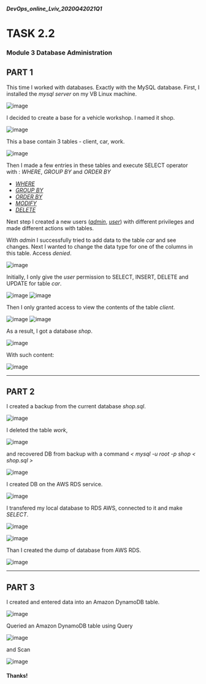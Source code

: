 ##### DevOps_online_Lviv_2020Q42021Q1
# TASK 2.2

### Module 3 Database Administration

## PART 1

This time I worked with databases. Exactly with the MySQL database. First, I installed the *mysql server* on my VB Linux machine. 

![image](./images/MySQL_Installed.png)

I decided to create a base for a vehicle workshop. I named it shop.

![image](./images/DB_shop.png)

This a base contain 3 tables - client, car, work.

![image](./images/DB_Tables2.png)

Then I made a few entries in these tables and execute SELECT operator with : *WHERE*, *GROUP BY* and *ORDER BY*

- [*WHERE*](./images/select_WHERE.png)
- [*GROUP BY* ](./images/select_GROUP_BY.png)
- [*ORDER BY*](./images/ORDER_BY.png)
- [*MODIFY*](./images/MODIFY.png)
- [*DELETE*](./images/DELETE.png)

Next step I created a new users ([*admin*](./images/created_admin.png), [*user*](./images/created_user.png)) with different privileges and made different actions with tables.

With *admin* I successfully tried to add data to the table *car* and see changes. Next I wanted to change the data type for one of the columns in this table. Access *denied*. 

![image](./images/admin_denied.png)

Initially, I only give the *user* permission to SELECT, INSERT, DELETE and UPDATE for table *car*.

![image](./images/user_car.png)
![image](./images/user_car_insert.png)

Then I only granted access to view the contents of the table *client*.

![image](./images/user_chang_priv.png)
![image](./images/user_client_insert_denied.png)

As a result, I got a database *shop*.

![image](./images/shop_tables.png)

With such content:

![image](./images/select_Tabeles.png)

___

## PART 2

I created a backup from the current database *shop.sql*.

![image](./images/mysqldump.png)

I deleted the table *work*,

![image](./images/drop_work.png)

and recovered DB from backup with a command *< mysql -u root -p shop < shop.sql >*

![image](./images/restored_work.png)

I created DB on the AWS RDS service.

![image](./images/AWS-RDS_created.png)

I transfered my local database to RDS AWS, connected to it and make *SELECT*.

![image](./images/AWS-RDS_restored.png)

![image](./images/AWS-RDS_tables.png)

Than I created the dump of database from AWS RDS.

![image](./images/AWS-RDS_dump.png)

___

## PART 3

I created and entered data into an Amazon DynamoDB table.

![image](./images/DynamoDB.png)

Queried an Amazon DynamoDB table using Query

![image](./images/DynamoDB_query.png)

and Scan

![image](./images/DynamoDB_scan.png)




#### Thanks!
